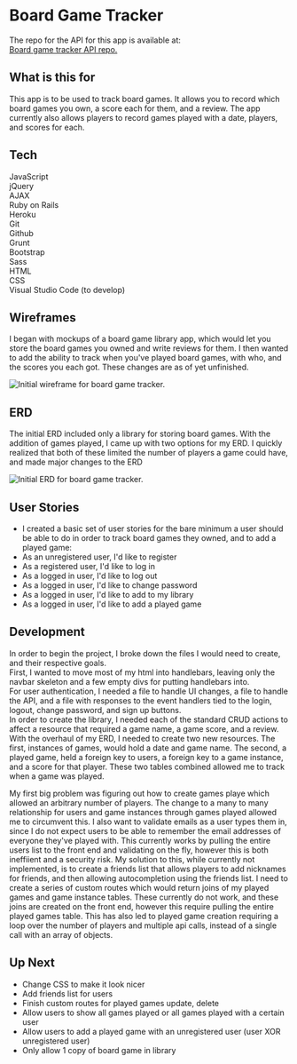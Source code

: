 # Board Game Tracker
The repo for the API for this app is available at:  
[Board game tracker API repo.](https://github.com/taharon/Project_2_API)

## What is this for

This app is to be used to track board games. It allows you to record which board games you own, a score each for them, and a review. The app currently also allows players to record games played with a date, players, and scores for each.  

## Tech
JavaScript  
jQuery  
AJAX  
Ruby on Rails  
Heroku  
Git  
Github  
Grunt  
Bootstrap  
Sass  
HTML  
CSS  
Visual Studio Code (to develop)  

## Wireframes
I began with mockups of a board game library app, which would let you store the board games you owned and write reviews for them. I then wanted to add the ability to track when you've played board games, with who, and the scores you each got. These changes are as of  yet unfinished.

![Initial wireframe for board game tracker.](https://i.imgur.com/TQjORF2.jpg)


## ERD
The initial ERD included only a library for storing board games. With the addition of games played, I came up with two options for my ERD. I quickly realized that both of these limited the number of players a game could have, and made major changes to the ERD

![Initial ERD for board game tracker.](https://i.imgur.com/CdaQuBy.jpg)

## User Stories
- I created a basic set of user stories for the bare minimum a user should be able to do in order to track board games they owned, and to add a played game:  
- As an unregistered user, I'd like to register  
- As a registered user, I'd like to log in  
- As a logged in user, I'd like to log out  
- As a logged in user, I'd like to change password  
- As a logged in user, I'd like to add to my library  
- As a logged in user, I'd like to add a played game  

## Development
In order to begin the project, I broke down the files I would need to create, and their respective goals.  
First, I wanted to move most of my html into handlebars, leaving only the navbar skeleton and a few empty divs for putting handlebars into.  
For user authentication, I needed a file to handle UI changes, a file to handle the API, and a file with responses to the event handlers tied to the login, logout, change password, and sign up buttons.  
In order to create the library, I needed each of the standard CRUD actions to affect a resource that required a game name, a game score, and a review.  
With the overhaul of my ERD, I needed to create two new resources. The first, instances of games, would hold a date and game name. The second, a played game, held a foreign key to users, a foreign key to a game instance, and a score for that player. These two tables combined allowed me to track when a game was played.  

My first big problem was figuring out how to create games playe which allowed an arbitrary number of players. The change to a many to many relationship for users and game instances through games played allowed me to circumvent this.
I also want to validate emails as a user types them in, since I do not expect users to be able to remember the email addresses of everyone they've played with. This currently works by pulling the entire users list to the front end and validating on the fly, however this is both ineffiient and a security risk. My solution to this, while currently not implemented, is to create a friends list that allows players to add nicknames for friends, and then allowing autocompletion using the friends list.
I need to create a series of custom routes which would return joins of my played games and game instance tables. These currently do not work, and these joins are created on the front end, however this require pulling the entire played games table. This has also led to played game creation requiring a loop over the number of players and multiple api calls, instead of a single call with an array of objects.

## Up Next
- Change CSS to make it look nicer  
- Add friends list for users  
- Finish custom routes for played games update, delete  
- Allow users to show all games played or all games played with a certain user  
- Allow users to add a played game with an unregistered user (user XOR unregistered user)  
- Only allow 1 copy of board game in library  
